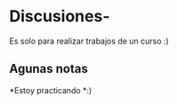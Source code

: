 # Discusiones-
Es solo para realizar trabajos de un curso :)

## Agunas notas
*Estoy practicando
*:)

